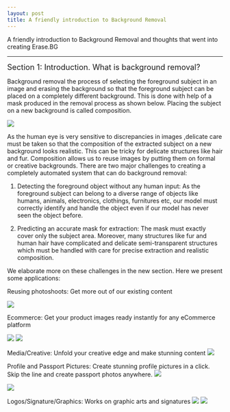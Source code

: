 ```yaml
---
layout: post
title: A friendly introduction to Background Removal
---
```

A friendly introduction to Background Removal and thoughts that went into creating Erase.BG

---


<font size="4"> Section 1: Introduction. What is background removal? </font> 

Background removal the process of selecting the foreground subject in an image and erasing the background so that the foreground subject can be placed on a completely different background. This is done with help of a mask produced in the removal process as shown below. Placing the subject on a new background is called composition. 


<img src="https://github.com/bluesky314/bluesky314.github.io/blob/master/images/bgremoval/intro.jpg?raw=true" >

As the human eye is very sensitive to discrepancies in images ,delicate care must be taken so that the composition of the extracted subject on a new background looks realistic. This can be tricky for delicate structures like hair and fur. Composition allows us to reuse images by putting them on formal or creative backgrounds. There are two major challenges to creating a completely automated system that can do background removal: 

1) Detecting the foreground object without any human input: As the foreground subject can belong to a diverse range of objects like humans, animals, electronics, clothings, furnitures etc, our model must correctly identify and handle the object even if our model has never seen the object before.

2) Predicting an accurate mask for extraction: The mask must exactly cover only the subject area. Moreover, many structures like fur and human hair have complicated and delicate semi-transparent structures which must be handled with care for precise extraction and realistic composition.

We elaborate more on these challenges in the new section. Here we present some applications:

Reusing photoshoots: Get more out of our existing content

<img src="https://github.com/bluesky314/bluesky314.github.io/blob/master/images/bgremoval/model.jpg?raw=true" >

Ecommerce: Get your product images ready instantly for any eCommerce platform

<img src="https://github.com/bluesky314/bluesky314.github.io/blob/master/images/bgremoval/shirt.jpg?raw=true" >
<img src="https://github.com/bluesky314/bluesky314.github.io/blob/master/images/bgremoval/shoe.jpg?raw=true" >


Media/Creative: Unfold your creative edge and make stunning content
<img src="https://github.com/bluesky314/bluesky314.github.io/blob/master/images/bgremoval/media.jpg?raw=true" >


Profile and Passport Pictures: Create stunning profile pictures in a click. Skip the line and create passport photos anywhere.
<img src="https://github.com/bluesky314/bluesky314.github.io/blob/master/images/bgremoval/profilepic.jpg?raw=true" >

<img src="https://github.com/bluesky314/bluesky314.github.io/blob/master/images/bgremoval/passport.jpg?raw=true" >


Logos/Signature/Graphics: Works on graphic arts and signatures 
<img src="https://github.com/bluesky314/bluesky314.github.io/blob/master/images/bgremoval/graphic.png?raw=true" >
<img src="https://github.com/bluesky314/bluesky314.github.io/blob/master/images/bgremoval/sig.jpg?raw=true" >

 

